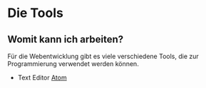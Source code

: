 # Die Tools
## Womit kann ich arbeiten?

Für die Webentwicklung gibt es viele verschiedene Tools, die zur Programmierung verwendet werden können.

- Text Editor [Atom](https://atom.io/)
